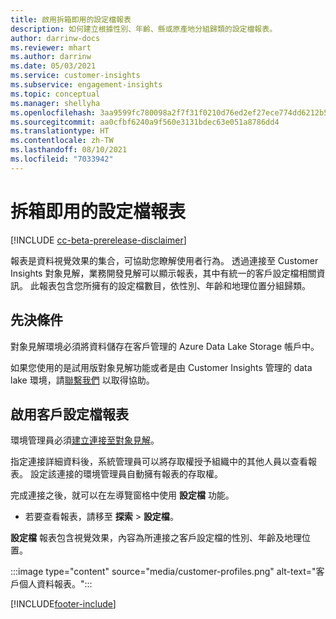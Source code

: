 ```yaml
---
title: 啟用拆箱即用的設定檔報表
description: 如何建立根據性別、年齡、縣或原產地分組歸類的設定檔報表。
author: darrinw-docs
ms.reviewer: mhart
ms.author: darrinw
ms.date: 05/03/2021
ms.service: customer-insights
ms.subservice: engagement-insights
ms.topic: conceptual
ms.manager: shellyha
ms.openlocfilehash: 3aa9599fc780098a2f7f31f0210d76ed2ef27ece774dd6212b5cb2a599ad537e
ms.sourcegitcommit: aa0cfbf6240a9f560e3131bdec63e051a8786dd4
ms.translationtype: HT
ms.contentlocale: zh-TW
ms.lasthandoff: 08/10/2021
ms.locfileid: "7033942"
---
```

# <a name="out-of-box-profile-reports"></a>拆箱即用的設定檔報表

[!INCLUDE [cc-beta-prerelease-disclaimer](includes/cc-beta-prerelease-disclaimer.md)]

報表是資料視覺效果的集合，可協助您瞭解使用者行為。 透過連接至 Customer Insights 對象見解，業務開發見解可以顯示報表，其中有統一的客戶設定檔相關資訊。 此報表包含您所擁有的設定檔數目，依性別、年齡和地理位置分組歸類。

## <a name="prerequisites"></a>先決條件

對象見解環境必須將資料儲存在客戶管理的 Azure Data Lake Storage 帳戶中。

如果您使用的是試用版對象見解功能或者是由 Customer Insights 管理的 data lake 環境，請[聯繫我們](https://go.microsoft.com/fwlink/?linkid=2145734) 以取得協助。  


## <a name="enable-the-customer-profile-report"></a>啟用客戶設定檔報表

環境管理員必須[建立連接至對象見解](configure-connections.md)。

指定連接詳細資料後，系統管理員可以將存取權授予組織中的其他人員以查看報表。 設定該連接的環境管理員自動擁有報表的存取權。 

完成連接之後，就可以在左導覽窗格中使用 **設定檔** 功能。 

- 若要查看報表，請移至 **探索** > **設定檔**。

**設定檔** 報表包含視覺效果，內容為所連接之客戶設定檔的性別、年齡及地理位置。

:::image type="content" source="media/customer-profiles.png" alt-text="客戶個人資料報表。":::

[!INCLUDE[footer-include](../includes/footer-banner.md)]
